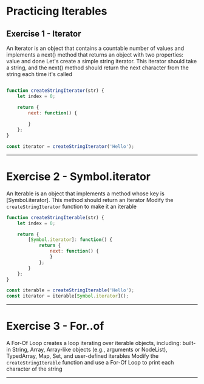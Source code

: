 # Practicing Iterables

## Exercise 1 - Iterator

An Iterator is an object that contains a countable number of values and implements a next() method that returns an object with two properties: value and done
Let's create a simple string iterator. This iterator should take a string, and the next() method should return the next character from the string each time it's called

```javascript

function createStringIterator(str) {
    let index = 0;

    return {
        next: function() {
           
        }
    };
}

const iterator = createStringIterator('Hello');
```

---

# Exercise 2 - Symbol.iterator

An Iterable is an object that implements a method whose key is [Symbol.iterator]. This method should return an Iterator
Modify the `createStringIterator` function to make it an iterable
```javascript
function createStringIterable(str) {
    let index = 0;

    return {
        [Symbol.iterator]: function() {
            return {
                next: function() {
                }
            };
        }
    };
}

const iterable = createStringIterable('Hello');
const iterator = iterable[Symbol.iterator]();
```

---

# Exercise 3 - For..of

A For-Of Loop creates a loop iterating over iterable objects, including: built-in String, Array, Array-like objects (e.g., arguments or NodeList), TypedArray, Map, Set, and user-defined iterables
Modify the `createStringIterable` function and use a For-Of Loop to print each character of the string

---